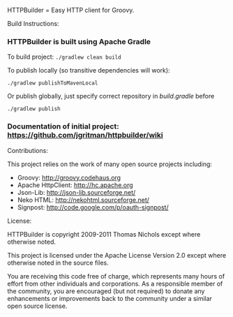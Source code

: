 HTTPBuilder = Easy HTTP client for Groovy.

Build Instructions:

### HTTPBuilder is built using Apache Gradle

To build project:
 `./gradlew clean build`

To publish locally (so transitive dependencies will work):

`./gradlew publishToMavenLocal`

Or publish globally, just specify correct repository in *build.gradle* before

`./gradlew publish`

### Documentation of initial project: https://github.com/jgritman/httpbuilder/wiki

Contributions:

 This project relies on the work of many open source projects including:
  * Groovy: http://groovy.codehaus.org
  * Apache HttpClient: http://hc.apache.org
  * Json-Lib: http://json-lib.sourceforge.net/
  * Neko HTML: http://nekohtml.sourceforge.net/
  * Signpost: http://code.google.com/p/oauth-signpost/

License:

 HTTPBuilder is copyright 2009-2011 Thomas Nichols except where otherwise noted.

 This project is licensed under the Apache License Version 2.0 except where
 otherwise noted in the source files.

 You are receiving this code free of charge, which represents many hours of
 effort from other individuals and corporations.  As a responsible member
 of the community, you are encouraged (but not required) to donate any
 enhancements or improvements back to the community under a similar open
 source license.


